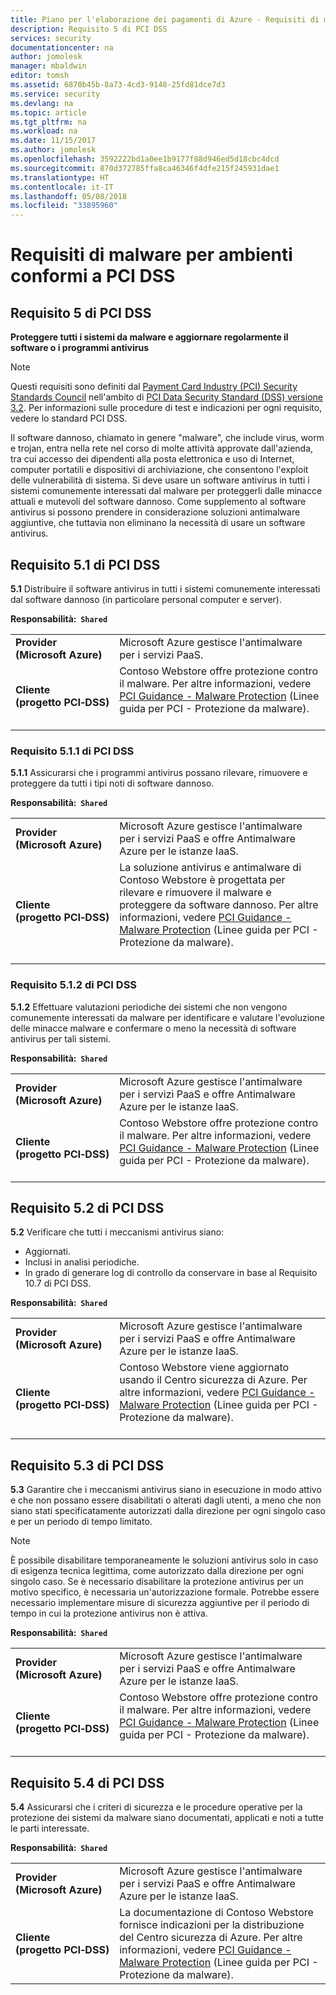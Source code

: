```yaml
---
title: Piano per l'elaborazione dei pagamenti di Azure - Requisiti di malware
description: Requisito 5 di PCI DSS
services: security
documentationcenter: na
author: jomolesk
manager: mbaldwin
editor: tomsh
ms.assetid: 6870b45b-8a73-4cd3-9148-25fd81dce7d3
ms.service: security
ms.devlang: na
ms.topic: article
ms.tgt_pltfrm: na
ms.workload: na
ms.date: 11/15/2017
ms.author: jomolesk
ms.openlocfilehash: 3592222bd1a0ee1b9177f88d946ed5d18cbc4dcd
ms.sourcegitcommit: 870d372785ffa8ca46346f4dfe215f245931dae1
ms.translationtype: HT
ms.contentlocale: it-IT
ms.lasthandoff: 05/08/2018
ms.locfileid: "33895960"
---
```

# <a name="malware-requirements-for-pci-dss-compliant-environments"></a>Requisiti di malware per ambienti conformi a PCI DSS 
## <a name="pci-dss-requirement-5"></a>Requisito 5 di PCI DSS

**Proteggere tutti i sistemi da malware e aggiornare regolarmente il software o i programmi antivirus**  

> [!NOTE]
> Questi requisiti sono definiti dal [Payment Card Industry (PCI) Security Standards Council](https://www.pcisecuritystandards.org/pci_security/) nell'ambito di [PCI Data Security Standard (DSS) versione 3.2](https://www.pcisecuritystandards.org/document_library?category=pcidss&document=pci_dss). Per informazioni sulle procedure di test e indicazioni per ogni requisito, vedere lo standard PCI DSS.

Il software dannoso, chiamato in genere "malware", che include virus, worm e trojan, entra nella rete nel corso di molte attività approvate dall'azienda, tra cui accesso dei dipendenti alla posta elettronica e uso di Internet, computer portatili e dispositivi di archiviazione, che consentono l'exploit delle vulnerabilità di sistema. Si deve usare un software antivirus in tutti i sistemi comunemente interessati dal malware per proteggerli dalle minacce attuali e mutevoli del software dannoso. Come supplemento al software antivirus si possono prendere in considerazione soluzioni antimalware aggiuntive, che tuttavia non eliminano la necessità di usare un software antivirus.

## <a name="pci-dss-requirement-51"></a>Requisito 5.1 di PCI DSS

**5.1** Distribuire il software antivirus in tutti i sistemi comunemente interessati dal software dannoso (in particolare personal computer e server).

**Responsabilità:&nbsp;&nbsp;`Shared`**

|||
|---|---|
| **Provider<br />(Microsoft&nbsp;Azure)** | Microsoft Azure gestisce l'antimalware per i servizi PaaS. |
| **Cliente<br />(progetto&nbsp;PCI&#8209;DSS)** | Contoso Webstore offre protezione contro il malware. Per altre informazioni, vedere [PCI Guidance - Malware Protection](payment-processing-blueprint.md#security-and-malware-protection) (Linee guida per PCI - Protezione da malware).<br /><br />|



### <a name="pci-dss-requirement-511"></a>Requisito 5.1.1 di PCI DSS

**5.1.1** Assicurarsi che i programmi antivirus possano rilevare, rimuovere e proteggere da tutti i tipi noti di software dannoso.

**Responsabilità:&nbsp;&nbsp;`Shared`**

|||
|---|---|
| **Provider<br />(Microsoft&nbsp;Azure)** | Microsoft Azure gestisce l'antimalware per i servizi PaaS e offre Antimalware Azure per le istanze IaaS. |
| **Cliente<br />(progetto&nbsp;PCI&#8209;DSS)** | La soluzione antivirus e antimalware di Contoso Webstore è progettata per rilevare e rimuovere il malware e proteggere da software dannoso. Per altre informazioni, vedere [PCI Guidance - Malware Protection](payment-processing-blueprint.md#security-and-malware-protection) (Linee guida per PCI - Protezione da malware).<br /><br />|



### <a name="pci-dss-requirement-512"></a>Requisito 5.1.2 di PCI DSS

**5.1.2** Effettuare valutazioni periodiche dei sistemi che non vengono comunemente interessati da malware per identificare e valutare l'evoluzione delle minacce malware e confermare o meno la necessità di software antivirus per tali sistemi.

**Responsabilità:&nbsp;&nbsp;`Shared`**

|||
|---|---|
| **Provider<br />(Microsoft&nbsp;Azure)** | Microsoft Azure gestisce l'antimalware per i servizi PaaS e offre Antimalware Azure per le istanze IaaS. |
| **Cliente<br />(progetto&nbsp;PCI&#8209;DSS)** | Contoso Webstore offre protezione contro il malware. Per altre informazioni, vedere [PCI Guidance - Malware Protection](payment-processing-blueprint.md#security-and-malware-protection) (Linee guida per PCI - Protezione da malware).<br /><br />|



## <a name="pci-dss-requirement-52"></a>Requisito 5.2 di PCI DSS

**5.2** Verificare che tutti i meccanismi antivirus siano:
- Aggiornati.
- Inclusi in analisi periodiche.
- In grado di generare log di controllo da conservare in base al Requisito 10.7 di PCI DSS.

**Responsabilità:&nbsp;&nbsp;`Shared`**

|||
|---|---|
| **Provider<br />(Microsoft&nbsp;Azure)** | Microsoft Azure gestisce l'antimalware per i servizi PaaS e offre Antimalware Azure per le istanze IaaS. |
| **Cliente<br />(progetto&nbsp;PCI&#8209;DSS)** | Contoso Webstore viene aggiornato usando il Centro sicurezza di Azure. Per altre informazioni, vedere [PCI Guidance - Malware Protection](payment-processing-blueprint.md#security-and-malware-protection) (Linee guida per PCI - Protezione da malware).<br /><br />|



## <a name="pci-dss-requirement-53"></a>Requisito 5.3 di PCI DSS

**5.3** Garantire che i meccanismi antivirus siano in esecuzione in modo attivo e che non possano essere disabilitati o alterati dagli utenti, a meno che non siano stati specificatamente autorizzati dalla direzione per ogni singolo caso e per un periodo di tempo limitato. 

> [!NOTE]
> È possibile disabilitare temporaneamente le soluzioni antivirus solo in caso di esigenza tecnica legittima, come autorizzato dalla direzione per ogni singolo caso. Se è necessario disabilitare la protezione antivirus per un motivo specifico, è necessaria un'autorizzazione formale. Potrebbe essere necessario implementare misure di sicurezza aggiuntive per il periodo di tempo in cui la protezione antivirus non è attiva.

**Responsabilità:&nbsp;&nbsp;`Shared`**

|||
|---|---|
| **Provider<br />(Microsoft&nbsp;Azure)** | Microsoft Azure gestisce l'antimalware per i servizi PaaS e offre Antimalware Azure per le istanze IaaS. |
| **Cliente<br />(progetto&nbsp;PCI&#8209;DSS)** | Contoso Webstore offre protezione contro il malware. Per altre informazioni, vedere [PCI Guidance - Malware Protection](payment-processing-blueprint.md#security-and-malware-protection) (Linee guida per PCI - Protezione da malware).<br /><br />|



## <a name="pci-dss-requirement-54"></a>Requisito 5.4 di PCI DSS

**5.4** Assicurarsi che i criteri di sicurezza e le procedure operative per la protezione dei sistemi da malware siano documentati, applicati e noti a tutte le parti interessate.

**Responsabilità:&nbsp;&nbsp;`Shared`**

|||
|---|---|
| **Provider<br />(Microsoft&nbsp;Azure)** | Microsoft Azure gestisce l'antimalware per i servizi PaaS e offre Antimalware Azure per le istanze IaaS. |
| **Cliente<br />(progetto&nbsp;PCI&#8209;DSS)** | La documentazione di Contoso Webstore fornisce indicazioni per la distribuzione del Centro sicurezza di Azure. Per altre informazioni, vedere [PCI Guidance - Malware Protection](payment-processing-blueprint.md#security-and-malware-protection) (Linee guida per PCI - Protezione da malware).|




